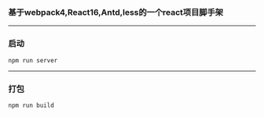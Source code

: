 ### 基于webpack4,React16,Antd,less的一个react项目脚手架

-------------------------------------------------------------------------

### 启动

`npm run server`

-------------------------------------------------------------------------

### 打包

`npm run build`